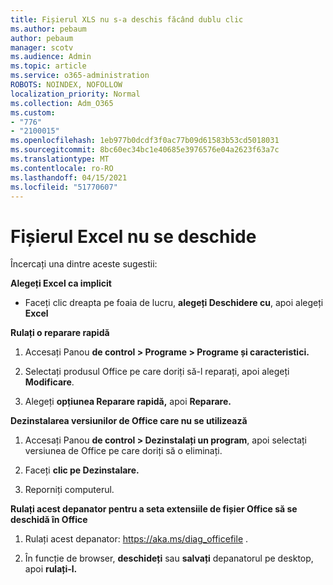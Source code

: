```yaml
---
title: Fișierul XLS nu s-a deschis făcând dublu clic
ms.author: pebaum
author: pebaum
manager: scotv
ms.audience: Admin
ms.topic: article
ms.service: o365-administration
ROBOTS: NOINDEX, NOFOLLOW
localization_priority: Normal
ms.collection: Adm_O365
ms.custom:
- "776"
- "2100015"
ms.openlocfilehash: 1eb977b0dcdf3f0ac77b09d61583b53cd5018031
ms.sourcegitcommit: 8bc60ec34bc1e40685e3976576e04a2623f63a7c
ms.translationtype: MT
ms.contentlocale: ro-RO
ms.lasthandoff: 04/15/2021
ms.locfileid: "51770607"
---
```

# <a name="excel-file-doesnt-open"></a>Fișierul Excel nu se deschide

Încercați una dintre aceste sugestii:

**Alegeți Excel ca implicit**

* Faceți clic dreapta pe foaia de lucru, **alegeți Deschidere cu**, apoi alegeți **Excel**

**Rulați o reparare rapidă**

1. Accesați Panou **de control > Programe > Programe și caracteristici.**

2. Selectați produsul Office pe care doriți să-l reparați, apoi alegeți **Modificare**.

3. Alegeți **opțiunea Reparare rapidă,** apoi **Reparare.**

**Dezinstalarea versiunilor de Office care nu se utilizează**

1. Accesați Panou **de control > Dezinstalați un program**, apoi selectați versiunea de Office pe care doriți să o eliminați.

2. Faceți **clic pe Dezinstalare.**

3. Reporniți computerul.

**Rulați acest depanator pentru a seta extensiile de fișier Office să se deschidă în Office**

1. Rulați acest depanator: https://aka.ms/diag_officefile .

2. În funcție de browser, **deschideți** sau **salvați** depanatorul pe desktop, apoi **rulați-l.**
